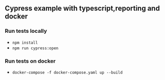 ## Cypress example with typescript,reporting and docker

### Run tests locally 
- `npm install`
- `npm run cypress:open`

### Run tests on docker
- `docker-compose -f docker-compose.yaml up --build`
